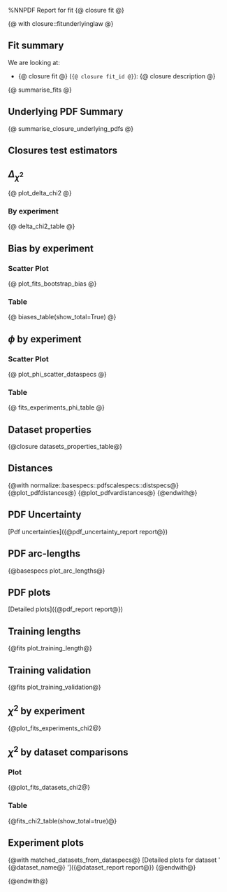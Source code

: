 %NNPDF Report for fit {@ closure fit @}

{@ with closure::fitunderlyinglaw @}

Fit summary 
------------------

We are looking at:

  - {@ closure fit @} (`{@ closure fit_id @}`): {@ closure description @}

{@ summarise_fits @}

Underlying PDF Summary
----------------------
{@ summarise_closure_underlying_pdfs @}

Closures test estimators
-----------------------
## $\Delta_{\chi^{2}}$
{@ plot_delta_chi2 @}
### By experiment
{@ delta_chi2_table @}

## Bias by experiment
### Scatter Plot
{@ plot_fits_bootstrap_bias @}
### Table
{@ biases_table(show_total=True) @}

## $\phi$ by experiment
### Scatter Plot
{@ plot_phi_scatter_dataspecs @}
### Table
{@ fits_experiments_phi_table @}

Dataset properties
------------------
{@closure datasets_properties_table@}

Distances
------------------
{@with normalize::basespecs::pdfscalespecs::distspecs@}
{@plot_pdfdistances@}
{@plot_pdfvardistances@}
{@endwith@}

PDF Uncertainty
---------------
[Pdf uncertainties]({@pdf_uncertainty_report report@})

PDF arc-lengths
---------------
{@basespecs plot_arc_lengths@}

PDF plots
---------
[Detailed plots]({@pdf_report report@})

Training lengths
----------------
{@fits plot_training_length@}

Training validation
-------------------
{@fits plot_training_validation@}

$\chi^2$ by experiment
----------------------
{@plot_fits_experiments_chi2@}

$\chi^2$ by dataset comparisons
-------------------------------
### Plot
{@plot_fits_datasets_chi2@}
### Table
{@fits_chi2_table(show_total=true)@}

Experiment plots
---------------
{@with matched_datasets_from_dataspecs@}
[Detailed plots for dataset ' {@dataset_name@} ']({@dataset_report report@})
{@endwith@}

{@endwith@}
